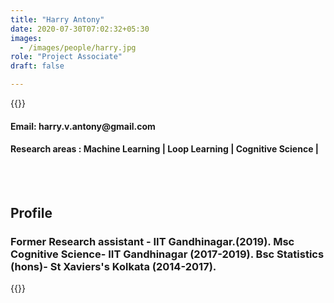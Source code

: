 ```yaml
---
title: "Harry Antony"
date: 2020-07-30T07:02:32+05:30
images:
  - /images/people/harry.jpg
role: "Project Associate" 
draft: false

---
```


{{<rawhtml>}} 
<div align="justify">
<h4>Email: harry.v.antony@gmail.com</h4>
<h4>Research areas : Machine Learning | Loop Learning | Cognitive Science |</h4><br>
</div>
<br>
<div>
	<h2>Profile</h2>
	<h3>
		Former Research assistant - IIT Gandhinagar.(2019). Msc Cognitive Science- IIT Gandhinagar (2017-2019). Bsc Statistics (hons)- St Xaviers's Kolkata (2014-2017).
	<br>
</div>

{{</rawhtml>}}